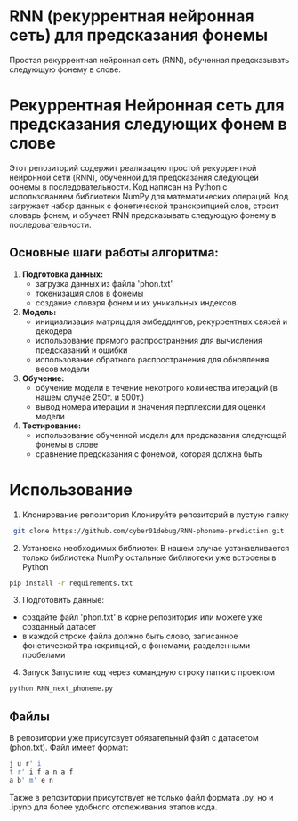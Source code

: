 # RNN (рекуррентная нейронная сеть) для предсказания фонемы
Простая рекуррентная нейронная сеть (RNN), обученная предсказывать следующую фонему в слове.
# Рекуррентная Нейронная сеть для предсказания следующих фонем в слове
Этот репозиторий содержит реализацию простой рекуррентной нейронной сети (RNN), обученной для предсказания следующей фонемы в последовательности. Код написан на Python с использованием библиотеки NumPy для математических операций.
Код загружает набор данных с фонетической транскрипцией слов, строит словарь фонем, и обучает RNN предсказывать следующую фонему в последовательности.

## Основные шаги работы алгоритма:
1.  **Подготовка данных:**
    - загрузка данных из файла 'phon.txt'
    - токенизация слов в фонемы
    - создание словаря фонем и их уникальных индексов
2.  **Модель:**
    - инициализация матриц для эмбеддингов, рекуррентных связей и декодера
    - использование прямого распространения для вычисления предсказаний и ошибки
    - использование обратного распространения для обновления весов модели
3.  **Обучение:**
    - обучение модели в течение некотрого количества итераций (в нашем случае 250т. и 500т.)
    - вывод номера итерации и значения перплексии для оценки модели
4.  **Тестирование:**
    - использование обученной модели для предсказания следующей фонемы в слове
    - сравнение предсказания с фонемой, которая должна быть

# Использование 
1. Клонирование репозитория
Клонируйте репозиторий в пустую папку
```bash 
 git clone https://github.com/cyber01debug/RNN-phoneme-prediction.git
```
2. Установка необходимых библиотек
В нашем случае устанавливается только библиотека NumPy остальные библиотеки уже встроены в Python
```bash
pip install -r requirements.txt
```
3. Подготовить данные:
  - cоздайте файл 'phon.txt' в корне репозитория или можете уже созданный датасет
  - в каждой строке файла должно быть слово, записанное фонетической транскрипцией, с фонемами, разделенными пробелами
4. Запуск
Запустите код через командную строку папки с проектом
```bash
python RNN_next_phoneme.py
```
## Файлы 
В репозитории уже присутсвует обязательный файл с датасетом (phon.txt). Файл имеет формат:
```bash
j u r' i
t r' i f a n a f
a b' m' e n
```
Также в репозитории присутствует не только файл формата .py, но и .ipynb для более удобного отслеживания этапов кода.
